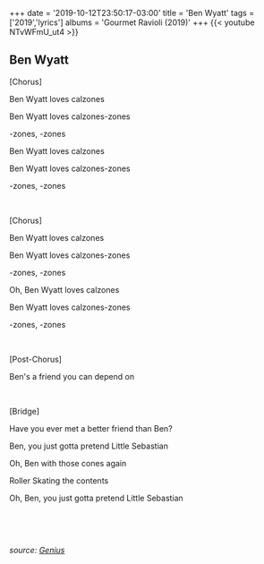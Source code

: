 +++
date = '2019-10-12T23:50:17-03:00'
title = 'Ben Wyatt'
tags = ['2019','lyrics']
albums = 'Gourmet Ravioli (2019)'
+++
{{< youtube NTvWFmU_ut4 >}}

## Ben Wyatt

[Chorus]

Ben Wyatt loves calzones

Ben Wyatt loves calzones-zones

-zones, -zones

Ben Wyatt loves calzones

Ben Wyatt loves calzones-zones

-zones, -zones

&nbsp;

[Chorus]

Ben Wyatt loves calzones

Ben Wyatt loves calzones-zones

-zones, -zones

Oh, Ben Wyatt loves calzones

Ben Wyatt loves calzones-zones

-zones, -zones

&nbsp;

[Post-Chorus]

Ben's a friend you can depend on

&nbsp;

[Bridge]

Have you ever met a better friend than Ben?

Ben, you just gotta pretend Little Sebastian

Oh, Ben with those cones again

Roller Skating the contents

Oh, Ben, you just gotta pretend Little Sebastian

&nbsp;

&nbsp;

_source: [Genius](https://genius.com/artists/First-of-october)_
